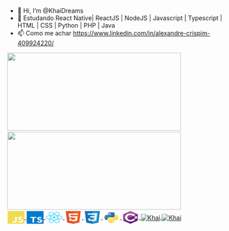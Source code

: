 - 👋 Hi, I’m @KhaiDreams<br>
- 🌱 Estudando React Native| ReactJS | NodeJS | Javascript | Typescript | HTML | CSS | Python | PHP | Java<br>
- 📫 Como me achar https://www.linkedin.com/in/alexandre-crispim-409924220/<br>


<div>
  <a href="https://github.com/Otavin23">
  <img width="400"height="180em" src="https://github-readme-stats.vercel.app/api?username=KhaiDreams&show_icons=true&theme=dark&include_all_commits=true&count_private=true"/>
  <img width="400" height="180em" src="https://github-readme-stats.vercel.app/api/top-langs/?username=KhaiDreams&layout=compact&langs_count=7&theme=dark"/> 
</div>
<div style="display: inline_block">
  <img align="center" alt="Khai" height="30" width="40" src="https://raw.githubusercontent.com/devicons/devicon/master/icons/javascript/javascript-plain.svg">
  <img align="center" alt="Khai" height="30" width="40" src="https://raw.githubusercontent.com/devicons/devicon/master/icons/typescript/typescript-plain.svg">
  <img align="center" alt="Khai" height="30" width="40" src="https://raw.githubusercontent.com/devicons/devicon/master/icons/react/react-original.svg">
  <img align="center" alt="Khai" height="30" width="40" src="https://raw.githubusercontent.com/devicons/devicon/master/icons/html5/html5-original.svg">
  <img align="center" alt="Khai" height="30" width="40" src="https://raw.githubusercontent.com/devicons/devicon/master/icons/css3/css3-original.svg">
  <img align="center" alt="Khai" height="30" width="40" src="https://raw.githubusercontent.com/devicons/devicon/master/icons/python/python-original.svg">
  <img align="center" alt="Khai" height="30" width="40" src="https://raw.githubusercontent.com/devicons/devicon/master/icons/csharp/csharp-original.svg">
  <img align="center" alt="Khai" height="30" width="40" src="https://cdn.jsdelivr.net/gh/devicons/devicon/icons/php/php-original.svg">
  <img align="center" alt="Khai" height="30" width="40" src="https://cdn.jsdelivr.net/gh/devicons/devicon/icons/java/java-original-wordmark.svg"
</div>
